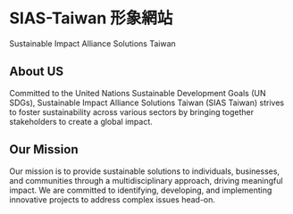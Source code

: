 # SIAS-Taiwan 形象網站
Sustainable Impact Alliance Solutions Taiwan 

## About US

Committed to the United Nations Sustainable Development Goals (UN SDGs), Sustainable Impact Alliance Solutions Taiwan (SIAS Taiwan) strives to foster sustainability across various sectors by bringing together stakeholders to create a global impact.

## Our Mission
Our mission is to provide sustainable solutions to individuals, businesses, and communities through a multidisciplinary approach, driving meaningful impact. We are committed to identifying, developing, and implementing innovative projects to address complex issues head-on.

